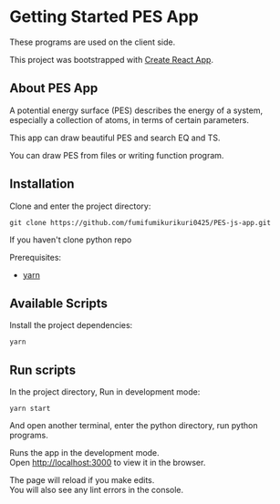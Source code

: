 # Getting Started PES App

These programs are used on the client side.

This project was bootstrapped with [Create React App](https://github.com/facebook/create-react-app).

## About PES App

A potential energy surface (PES) describes the energy of a system, especially a collection of atoms, in terms of certain parameters.

This app can draw beautiful PES and search EQ and TS.

You can draw PES from files or writing function program. 

## Installation
Clone and enter the project directory:
```
git clone https://github.com/fumifumikurikuri0425/PES-js-app.git
``` 
If you haven't clone python repo

Prerequisites:
- [yarn](https://nodejs.org/en://yarnpkg.com/en/docs/install)

## Available Scripts
Install the project dependencies:
```
yarn
```
## Run scripts
In the project directory, Run in development mode:

 ```
 yarn start
 ```
And open another terminal, enter the python directory, run python programs.

Runs the app in the development mode.\
Open [http://localhost:3000](http://localhost:3000) to view it in the browser.

The page will reload if you make edits.\
You will also see any lint errors in the console.


